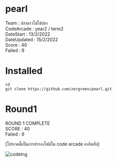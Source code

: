 # pearl

<p> Team : ปลาดาวไม่ใช่ปลา <br>
CodeArcade : year2 / term2 <br>
DateStart : 13/2/2022 <br>
DateUpdated : 15/2/2022 <br>
Score : 40 <br>
Failed : 9 </p>

# Installed
    cd 
    git clone https://github.com/zergreen/pearl.git


# Round1
<p> ROUND 1 COMPLETE <br>
SCORE : 40 <br>
Failed : 9 <p>

[โปรเจคนี้เป็นการสำรองไฟล์ใน code arcade ลงกิตฮับ]

![codeing](https://i.imgur.com/MvMxQ1a.gif)

<!-- ![alt meme](src/meme.jpg "meme will show") -->

<!-- ![](src/r1_p1_run.jpg); -->
